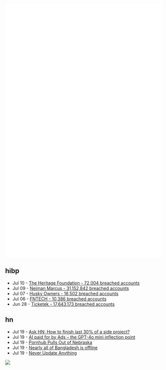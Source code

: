 ![Metrics](https://raw.githubusercontent.com/phixion/phixion/master/metrics.svg)

## hibp

<!--
for https://github.com/phixion/phixion/blob/main/.github/workflows/feeds.yml
-->
<!--START_SECTION:haveibeenpwnd-->
- Jul 10 - [The Heritage Foundation - 72,004 breached accounts](https://haveibeenpwned.com/PwnedWebsites#TheHeritageFoundation)
- Jul 09 - [Neiman Marcus - 31,152,842 breached accounts](https://haveibeenpwned.com/PwnedWebsites#NeimanMarcus)
- Jul 07 - [Husky Owners - 16,502 breached accounts](https://haveibeenpwned.com/PwnedWebsites#HuskyOwners)
- Jul 06 - [FNTECH - 10,386 breached accounts](https://haveibeenpwned.com/PwnedWebsites#RobloxDeveloperConference2024)
- Jun 28 - [Ticketek - 17,643,173 breached accounts](https://haveibeenpwned.com/PwnedWebsites#Ticketek)
<!--END_SECTION:haveibeenpwnd-->

## hn

<!--
for https://github.com/phixion/phixion/blob/main/.github/workflows/feeds.yml
-->
<!--START_SECTION:hn-->
- Jul 19 - [Ask HN: How to finish last 30% of a side project?](https://news.ycombinator.com/item?id=41010229)
- Jul 19 - [AI paid for by Ads – the GPT-4o mini inflection point](https://batchmon.com/blog/ai-cheaper-than-ads/)
- Jul 19 - [Pornhub Pulls Out of Nebraska](https://gizmodo.com/pornhub-pulls-out-of-nebraska-2000476879)
- Jul 19 - [Nearly all of Bangladesh is offline](https://ant.isi.edu/blog/?p=2094)
- Jul 19 - [Never Update Anything](https://blog.kronis.dev/articles/never-update-anything)
<!--END_SECTION:hn-->

<!--
for https://yhype.me
-->
![](https://hit.yhype.me/github/profile?user_id=13013670)
